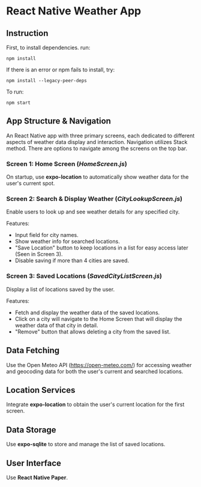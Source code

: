 # React Native Weather App

## Instruction

First, to install dependencies. run:

```
npm install
```

If there is an error or npm fails to install, try:

```
npm install --legacy-peer-deps
```

To run:

```
npm start
```

## App Structure & Navigation

An React Native app with three primary screens, each dedicated to different aspects of weather data display and interaction. Navigation utilizes Stack method. There are options to navigate among the screens on the top bar.

### Screen 1: Home Screen (<i>HomeScreen.js</i>)

On startup, use <b>expo-location</b> to automatically show weather data for the user's
current spot.

### Screen 2: Search & Display Weather (<i>CityLookupScreen.js</i>)

Enable users to look up and see weather details for any specified city.

Features:

-   Input field for city names.
-   Show weather info for searched locations.
-   "Save Location" button to keep locations in a list for easy access later (Seen
    in Screen 3).
-   Disable saving if more than 4 cities are saved.

### Screen 3: Saved Locations (<i>SavedCityListScreen.js</i>)

Display a list of locations saved by the user.

Features:

-   Fetch and display the weather data of the saved locations.
-   Click on a city will navigate to the Home Screen that will display the weather data of that city in detail.
-   "Remove" button that allows deleting a city from the saved list.

## Data Fetching

Use the Open Meteo API (https://open-meteo.com/) for accessing weather and
geocoding data for both the user's current and searched locations.

## Location Services

Integrate <b>expo-location</b> to obtain the user's current location for the first screen.

## Data Storage

Use <b>expo-sqlite</b> to store and manage the list of saved locations.

## User Interface

Use <b>React Native Paper</b>.
